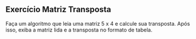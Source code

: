 ## Exercício Matriz Transposta
Faça um algoritmo que leia uma matriz 5 x 4 e calcule sua transposta. Após isso, exiba a matriz lida e a transposta no formato de tabela.